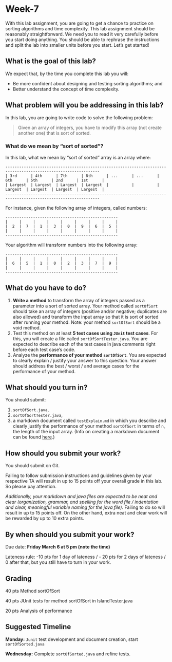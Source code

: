 # Week-7

With this lab assignment, you are going to get a chance to practice on sorting algorithms and time complexity. This lab assignment should be reasonably straightforward. We need you to read it very carefully before you start doing anything. You should be able to rephrase the instructions and split the lab into smaller units before you start. Let’s get started!

## What is the goal of this lab?
We expect that, by the time you complete this lab you will:
* Be more confident about designing and testing sorting algorithms; and
* Better understand the concept of time complexity. 

## What problem will you be addressing in this lab? 
In this lab, you are going to write code to solve the following problem: 
> Given an array of integers, 
> you have to modify this array (not create another one) that is sort of sorted.

### What do we mean by “sort of sorted”? 
In this lab, what we mean by “sort of sorted” array is an array where: 

```
---------------------------------------------------------------------------------------------------------------
| 3rd      | 4th      | 7th      | 8th      | ...      | ...      | 6th      | 5th      | 2nd      | 1st      |  
| Largest  | Largest  | Largest  | Largest  |          |          | Largest  | Largest  | Largest  | Largest  |
---------------------------------------------------------------------------------------------------------------
```

For instance, given the following array of integers, called numbers: 
```
-------------------------------------------------
|     |     |     |     |     |     |     |     |
|  2  |  7  |  1  |  3  |  0  |  9  |  6  |  5  |
|     |     |     |     |     |     |     |     |
-------------------------------------------------
```

Your algorithm will transform numbers into the following array:
```
-------------------------------------------------
|     |     |     |     |     |     |     |     |
|  6  |  5  |  1  |  0  |  2  |  3  |  7  |  9  |
|     |     |     |     |     |     |     |     |
-------------------------------------------------
```

## What do you have to do? 
1. **Write a method** to transform the array of integers passed as a parameter into a sort of sorted array. 
Your method called `sortOfSort` should take an array of integers (positive and/or negative; duplicates are also allowed) and transform the input array so that it is sort of sorted after running your method. 
Note: your method `sortOfSort` should be a void method.
1. Test this method on at least **5 test cases using `JUnit` test cases**. For this, you will create a file called `sortOfSortTester.java`. You are expected to describe each of the test cases in java comments right before each test case’s code.
1. Analyze the **performance of your method `sortOfSort`**. You are expected to clearly explain / justify your answer to this question. Your answer should address the best / worst / and average cases for the performance of your method.


## What should you turn in?
You should submit:
1. `sortOfSort.java`, 
1. `sortOfSortTester.java`, 
1. a markdown document called `testExplain.md` in which you describe and clearly justify the performance of your method `sortOfSort` in terms of `n`, the length of the input array. (Info on creating a markdown document can be found [here](https://guides.github.com/features/mastering-markdown/).)

## How should you submit your work?
You should submit on Git. 

Failing to follow submission instructions and guidelines given by your respective TA will result in up to 15 points off your overall grade in this lab. So please pay attention. 

*Additionally, your markdown and java files are expected to be neat and clear (organization, grammar, and spelling for the word file / indentation and clear, meaningful variable naming for the java file).* Failing to do so will result in up to 15 points off. On the other hand, extra neat and clear work will be rewarded by up to 10 extra points.

## By when should you submit your work?
Due date: **Friday March 6 at 5 pm (note the time)**

Lateness rule: -10 pts for 1 day of lateness / - 20 pts for 2 days of lateness / 0 after that, but you still have to turn in your work. 

## Grading 
40 pts	Method sortOfSort

40 pts	JUnit tests for method sortOfSort in IslandTester.java

20 pts 	Analysis of performance

## Suggested Timeline
**Monday:** `Junit` test development and document creation, start `sortOfSorted.java`

**Wednesday:** Complete `sortOfSorted.java` and refine tests. 
